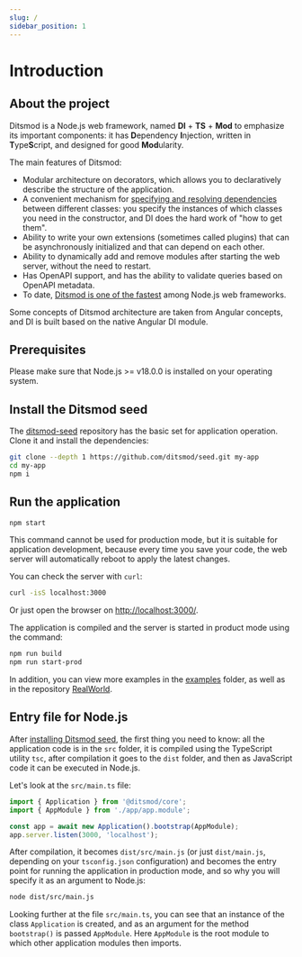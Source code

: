 ```yaml
---
slug: /
sidebar_position: 1
---
```


# Introduction

## About the project

Ditsmod is a Node.js web framework, named **DI** + **TS** + **Mod** to emphasize its important components: it has **D**ependency **I**njection, written in **T**ype**S**cript, and designed for good **Mod**ularity.

The main features of Ditsmod:

- Modular architecture on decorators, which allows you to declaratively describe the structure of the application.
- A convenient mechanism for [specifying and resolving dependencies][8] between different classes: you specify the instances of which classes you need in the constructor, and DI does the hard work of "how to get them".
- Ability to write your own extensions (sometimes called plugins) that can be asynchronously initialized and that can depend on each other.
- Ability to dynamically add and remove modules after starting the web server, without the need to restart.
- Has OpenAPI support, and has the ability to validate queries based on OpenAPI metadata.
- To date, [Ditsmod is one of the fastest][14] among Node.js web frameworks.

Some concepts of Ditsmod architecture are taken from Angular concepts, and DI is built based on the native Angular DI module.

## Prerequisites

Please make sure that Node.js >= v18.0.0 is installed on your operating system.

## Install the Ditsmod seed

The [ditsmod-seed][2] repository has the basic set for application operation. Clone it and install the dependencies:

```bash
git clone --depth 1 https://github.com/ditsmod/seed.git my-app
cd my-app
npm i
```

## Run the application

```bash
npm start
```

This command cannot be used for production mode, but it is suitable for application development, because every time you save your code, the web server will automatically reboot to apply the latest changes.

You can check the server with `curl`:

```bash
curl -isS localhost:3000
```

Or just open the browser on [http://localhost:3000/](http://localhost:3000/).

The application is compiled and the server is started in product mode using the command:

```bash
npm run build
npm run start-prod
```

In addition, you can view more examples in the [examples][4] folder, as well as in the repository [RealWorld][13].

## Entry file for Node.js

After [installing Ditsmod seed][1], the first thing you need to know: all the application code is in the `src` folder, it is compiled using the TypeScript utility `tsc`, after compilation it goes to the `dist` folder, and then as JavaScript code it can be executed in Node.js.

Let's look at the `src/main.ts` file:

```ts
import { Application } from '@ditsmod/core';
import { AppModule } from './app/app.module';

const app = await new Application().bootstrap(AppModule);
app.server.listen(3000, 'localhost');
```

After compilation, it becomes `dist/src/main.js` (or just `dist/main.js`, depending on your `tsconfig.json` configuration) and becomes the entry point for running the application in production mode, and so why you will specify it as an argument to Node.js:

```bash
node dist/src/main.js
```

Looking further at the file `src/main.ts`, you can see that an instance of the class `Application` is created, and as an argument for the method `bootstrap()` is passed `AppModule`. Here `AppModule` is the root module to which other application modules then imports.


[1]: #install-the-ditsmod-seed
[2]: https://github.com/ditsmod/seed
[4]: https://github.com/ditsmod/ditsmod/tree/main/examples
[8]: https://en.wikipedia.org/wiki/Dependency_injection
[9]: https://github.com/angular/angular
[10]: https://jestjs.io/en/
[11]: https://github.com/ts-stack/di
[12]: https://en.wikipedia.org/wiki/Singleton_pattern
[13]: https://github.com/ditsmod/realworld
[14]: https://github.com/ditsmod/vs-webframework#readme
